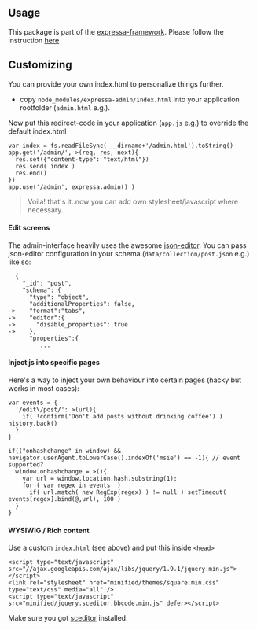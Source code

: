 ## Usage

This package is part of the [expressa-framework](https://github.com/thomas4019/expressa).
Please follow the instruction [here](https://github.com/thomas4019/expressa)

## Customizing

You can provide your own index.html to personalize things further.

* copy `node_modules/expressa-admin/index.html` into your application rootfolder (`admin.html` e.g.).

Now put this redirect-code in your application (`app.js` e.g.) to override the default index.html

    var index = fs.readFileSync( __dirname+'/admin.html').toString()
    app.get('/admin/', >(req, res, next){
      res.set({"content-type": "text/html"})
      res.send( index )                                                                                                                                                                               
      res.end()
    })
    app.use('/admin', expressa.admin() )

> Voila! that's it..now you can add own stylesheet/javascript where necessary.

#### Edit screens

The admin-interface heavily uses the awesome [json-editor](https://npmjs.org/package/json-editor).
You can pass json-editor configuration in your schema (`data/collection/post.json` e.g.) like so:

      {     
        "_id": "post",
        "schema": {
          "type": "object",
          "additionalProperties": false,
    ->    "format":"tabs",                                                                                                                                                                                                               
    ->    "editor":{
    ->      "disable_properties": true
    ->    },    
          "properties":{
             ...     

#### Inject js into specific pages

Here's a way to inject your own behaviour into certain pages (hacky but works in most cases):

    var events = {
      '/edit\/post/': >(url){
        if( !confirm('Don't add posts without drinking coffee') ) history.back()
      }
    }

    if(("onhashchange" in window) && navigator.userAgent.toLowerCase().indexOf('msie') == -1){ // event supported?
      window.onhashchange = >(){
        var url = window.location.hash.substring(1);
        for ( var regex in events  )                                                                                                                                                                  
          if( url.match( new RegExp(regex) ) != null ) setTimeout( events[regex].bind(@,url), 100 )
      }
    }

#### WYSIWIG / Rich content 

Use a custom `index.html` (see above) and put this inside `<head>`

    <script type="text/javascript" src="//ajax.googleapis.com/ajax/libs/jquery/1.9.1/jquery.min.js"></script>
    <link rel="stylesheet" href="minified/themes/square.min.css" type="text/css" media="all" />
    <script type="text/javascript" src="minified/jquery.sceditor.bbcode.min.js" defer></script>

Make sure you got [sceditor](https://npmjs.org/package/sceditor) installed.
